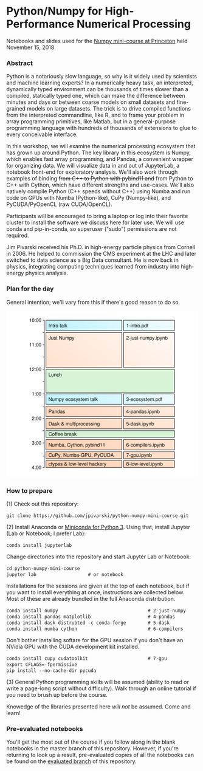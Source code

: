 # Python/Numpy for High-Performance Numerical Processing

Notebooks and slides used for the [Numpy mini-course at Princeton](https://researchcomputing.princeton.edu/events/pythonnumpy-high-performance-numerical-processing) held November 15, 2018.

### Abstract

Python is a notoriously slow language, so why is it widely used by scientists and machine learning experts? In a numerically heavy task, an interpreted, dynamically typed environment can be thousands of times slower than a compiled, statically typed one, which can make the difference between minutes and days or between coarse models on small datasets and fine-grained models on large datasets. The trick is to drive compiled functions from the interpreted commandline, like R, and to frame your problem in array programming primitives, like Matlab, but in a general-purpose programming language with hundreds of thousands of extensions to glue to every conceivable interface.

In this workshop, we will examine the numerical processing ecosystem that has grown up around Python. The key library in this ecosystem is Numpy, which enables fast array programming, and Pandas, a convenient wrapper for organizing data. We will visualize data in and out of JupyterLab, a notebook front-end for exploratory analysis. We'll also work through examples of binding ~~from C++ to Python with pybind11 and~~ from Python to C++ with Cython, which have different strengths and use-cases. We'll also natively compile Python (C++ speeds without C++) using Numba and run code on GPUs with Numba (Python-like), CuPy (Numpy-like), and PyCUDA/PyOpenCL (raw CUDA/OpenCL).

Participants will be encouraged to bring a laptop or log into their favorite cluster to install the software we discuss here for later use. We will use conda and pip-in-conda, so superuser ("sudo") permissions are not required.

Jim Pivarski received his Ph.D. in high-energy particle physics from Cornell in 2006. He helped to commission the CMS experiment at the LHC and later switched to data science as a Big Data consultant. He is now back in physics, integrating computing techniques learned from industry into high-energy physics analysis.

### Plan for the day

General intention; we'll vary from this if there's good reason to do so.

![](img/plan-for-the-day.png)

### How to prepare

(1) Check out this repository:

```
git clone https://github.com/jpivarski/python-numpy-mini-course.git
```

(2) Install Anaconda or [Miniconda for Python 3](https://conda.io/miniconda.html). Using that, install Jupyter (Lab or Notebook; I prefer Lab):

```
conda install jupyterlab
```

Change directories into the repository and start Jupyter Lab or Notebook:

```
cd python-numpy-mini-course
jupyter lab                   # or notebook
```

Installations for the sessions are given at the top of each notebook, but if you want to install everything at once, instructions are collected below. Most of these are already bundled in the full Anaconda distribution.

```
conda install numpy                                 # 2-just-numpy
conda install pandas matplotlib                     # 4-pandas
conda install dask distrubted -c conda-forge        # 5-dask
conda install numba cython                          # 6-compilers
```

Don't bother installing softare for the GPU session if you don't have an NVidia GPU with the CUDA development kit installed.

```
conda install cupy cudatoolkit                      # 7-gpu
export CFLAGS=-fpermissive
pip install --no-cache-dir pycuda
```

(3) General Python programming skills will be assumed (ability to read or write a page-long script without difficulty). Walk through an online tutorial if you need to brush up before the course.

Knowedge of the libraries presented here _will not_ be assumed. Come and learn!

### Pre-evaluated notebooks

You'll get the most out of the course if you follow along in the blank notebooks in the master branch of this repository. However, if you're returning to look up a result, pre-evaluated copies of all the notebooks can be found on the [evaluated branch](https://github.com/jpivarski/python-numpy-mini-course/tree/evaluated) of this repository.
